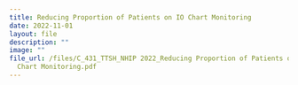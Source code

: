 ```yaml
---
title: Reducing Proportion of Patients on IO Chart Monitoring
date: 2022-11-01
layout: file
description: ""
image: ""
file_url: /files/C_431_TTSH_NHIP 2022_Reducing Proportion of Patients on IO
  Chart Monitoring.pdf
---
```

